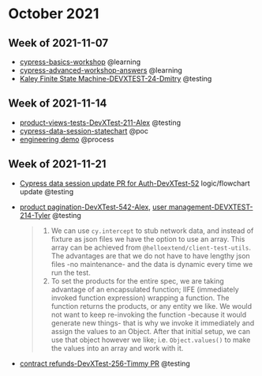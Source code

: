 # October 2021

## Week of 2021-11-07

- [cypress-basics-workshop](https://github.com/muratkeremozcan/cypress-workshop-basics) @learning
- [cypress-advanced-workshop-answers](https://github.com/muratkeremozcan/testing-workshop-cypress) @learning
- [Kaley Finite State Machine-DEVXTEST-24-Dmitry](https://github.com/helloextend/client/pull/2642) @testing

## Week of 2021-11-14

- [product-views-tests-](https://github.com/helloextend/client/pull/2652)[DevXTest-211](https://helloextend.atlassian.net/browse/DEVXTEST-211)[-Alex](https://github.com/helloextend/client/pull/2652) @testing
- [cypress-data-session-statechart](https://github.com/muratkeremozcan/cypress-data-session-statechart) @poc
- [engineering demo](https://mail.google.com/mail/u/0/#sent/KtbxLvhVcWfbKCNdJBpWQFMqWzLRzfbGSB) @process

## Week of 2021-11-21

- [Cypress data session update PR for Auth-DevXTest-52](https://github.com/helloextend/node-core/pull/6515) logic/flowchart update @testing

- [product pagination-DevXTest-542-Alex](https://github.com/helloextend/client/pull/2690#issuecomment-975958627), [user management-DEVXTEST-214-Tyler](https://github.com/helloextend/client/pull/2704#event-5664371636) @testing

  > 1. We can use `cy.intercept` to stub network data, and instead of fixture as json files we have the option to use an array. This array can be achieved from `@helloextend/client-test-utils`. The advantages are that we do not have to have lengthy json files -no maintenance- and the data is dynamic every time we run the test.
  > 2. To set the products for the entire spec, we are taking advantage of an encapsulated function; IIFE (immediately invoked function expression) wrapping a function. The function returns the products, or any entity we like. We would not want to keep re-invoking the function -because it would generate new things- that is why we invoke it immediately and assign the values to an Object. After that initial setup, we can use that object however we like; i.e. `Object.values()` to make the values into an array and work with it. 

- [contract refunds-DevXTest-256-Timmy PR](https://github.com/helloextend/node-core/pull/6498) @testing

